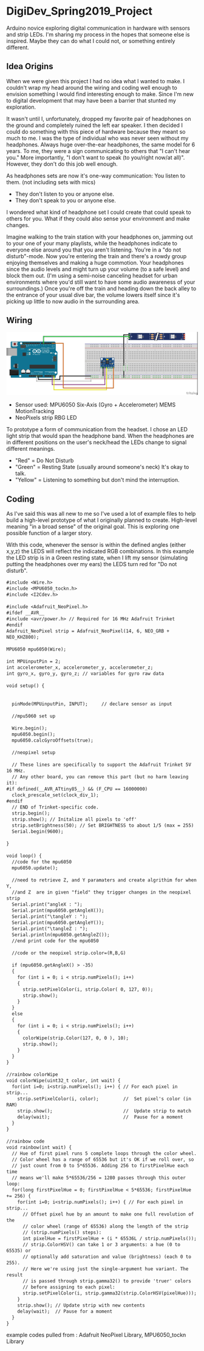# DigiDev_Spring2019_Project
Arduino novice exploring digital communication in hardware with sensors and strip LEDs.
I'm sharing my process in the hopes that someone else is inspired. Maybe they can do what I could not, or something entirely different.


## Idea Origins
When we were given this project I had no idea what I wanted to make. I couldn't wrap my head around the wiring and coding well enough to envision something I would find interesting enough to make. Since I'm new to digital development that may have been a barrier that stunted my exploration.

It wasn't until I, unfortunately, dropped my favorite pair of headphones on the ground and completely ruined the left ear speaker. I then decided I could do something with this piece of hardware because they meant so much to me. I was the type of individual who was never seen without my headphones. Always huge over-the-ear headphones, the same model for 6 years.
To me, they were a sign communicating to others that "I can't hear you." More importantly, "I don't want to speak (to you/right now/at all)". However, they don't do this job well enough. 

As headphones sets are now it's one-way communication: You listen to them. (not including sets with mics)
- They don't listen to you or anyone else.
- They don't speak to you or anyone else.

I wondered what kind of headphone set I could create that could speak to others for you. What if they could also sense your environment and make changes.

Imagine walking to the train station with your headphones on, jamming out to your one of your many playlists, while the headphones indicate to everyone else around you that you aren't listening. You're in a "do not disturb"-mode. Now you're entering the train and there's a rowdy group enjoying themselves and making a huge commotion. Your headphones since the audio levels and might turn up your volume (to a safe level) and block them out. (I'm using a semi-noise canceling headset for urban environments where you'd still want to have some audio awareness of your surroundings.) Once you're off the train and heading down the back alley to the entrance of your usual dive bar, the volume lowers itself since it's picking up little to now audio in the surrounding area.


## Wiring
![fritzing setup](/AngleLED_Setup_bb.jpg "fritzing setup")

- Sensor used: MPU6050 Six-Axis (Gyro + Accelerometer) MEMS MotionTracking
- NeoPixels strip RBG LED

To prototype a form of communication from the headset. I chose an LED light strip that would span the headphone band. When the headphones are in different positions on the user's neck/head the LEDs change to signal different meanings. 
- "Red" = Do Not Disturb
- "Green" = Resting State (usually around someone's neck) It's okay to talk.
- "Yellow" = Listening to something but don't mind the interruption.


## Coding
As I've said this was all new to me so I've used a lot of example files to help build a high-level prototype of what I originally planned to create. High-level meaning "in a broad sense" of the original goal. This is exploring one possible function of a larger story.

With this code, whenever the sensor is within the defined angles (either x,y,z) the LEDS will reflect the indicated RGB combinations.
In this example the LED strip is in a Green resting state, when I lift my sensor (simulating putting the headphones over my ears) the LEDS turn red for "Do not disturb".

```
#include <Wire.h>
#include <MPU6050_tockn.h>
#include <I2Cdev.h>

#include <Adafruit_NeoPixel.h>
#ifdef __AVR__
#include <avr/power.h> // Required for 16 MHz Adafruit Trinket
#endif
Adafruit_NeoPixel strip = Adafruit_NeoPixel(14, 6, NEO_GRB + NEO_KHZ800);

MPU6050 mpu6050(Wire);

int MPUinputPin = 2;
int accelerometer_x, accelerometer_y, accelerometer_z;
int gyro_x, gyro_y, gyro_z; // variables for gyro raw data

void setup() {


  pinMode(MPUinputPin, INPUT);     // declare sensor as input

  //mpu5060 set up

  Wire.begin();
  mpu6050.begin();
  mpu6050.calcGyroOffsets(true);

  //neopixel setup

  // These lines are specifically to support the Adafruit Trinket 5V 16 MHz.
  // Any other board, you can remove this part (but no harm leaving it):
#if defined(__AVR_ATtiny85__) && (F_CPU == 16000000)
  clock_prescale_set(clock_div_1);
#endif
  // END of Trinket-specific code.
  strip.begin();
  strip.show(); // Initalize all pixels to 'off'
  strip.setBrightness(50); // Set BRIGHTNESS to about 1/5 (max = 255)
  Serial.begin(9600);

}

void loop() {
  //code for the mpu6050
  mpu6050.update();

  //need to retrieve Z, and Y paramaters and create algrithim for when Y,
  //and Z  are in given "field" they trigger changes in the neopixel strip
  Serial.print("angleX : ");
  Serial.print(mpu6050.getAngleX());
  Serial.print("\tangleY : ");
  Serial.print(mpu6050.getAngleY());
  Serial.print("\tangleZ : ");
  Serial.println(mpu6050.getAngleZ());
  //end print code for the mpu6050

  //code or the neopixel strip.color=(R,B,G)

  if (mpu6050.getAngleX() > -35)
  {
    for (int i = 0; i < strip.numPixels(); i++)
    {
      strip.setPixelColor(i, strip.Color( 0, 127, 0));
      strip.show();
    }
  }
  else
  {
    for (int i = 0; i < strip.numPixels(); i++)
    {
      colorWipe(strip.Color(127, 0, 0 ), 10);
      strip.show();
    }
  }
}

//rainbow colorWipe
void colorWipe(uint32_t color, int wait) {
  for(int i=0; i<strip.numPixels(); i++) { // For each pixel in strip...
    strip.setPixelColor(i, color);         //  Set pixel's color (in RAM)
    strip.show();                          //  Update strip to match
    delay(wait);                           //  Pause for a moment
  }
}

//rainbow code
void rainbow(int wait) {
  // Hue of first pixel runs 5 complete loops through the color wheel.
  // Color wheel has a range of 65536 but it's OK if we roll over, so
  // just count from 0 to 5*65536. Adding 256 to firstPixelHue each time
  // means we'll make 5*65536/256 = 1280 passes through this outer loop:
  for(long firstPixelHue = 0; firstPixelHue < 5*65536; firstPixelHue += 256) {
    for(int i=0; i<strip.numPixels(); i++) { // For each pixel in strip...
      // Offset pixel hue by an amount to make one full revolution of the
      // color wheel (range of 65536) along the length of the strip
      // (strip.numPixels() steps):
      int pixelHue = firstPixelHue + (i * 65536L / strip.numPixels());
      // strip.ColorHSV() can take 1 or 3 arguments: a hue (0 to 65535) or
      // optionally add saturation and value (brightness) (each 0 to 255).
      // Here we're using just the single-argument hue variant. The result
      // is passed through strip.gamma32() to provide 'truer' colors
      // before assigning to each pixel:
      strip.setPixelColor(i, strip.gamma32(strip.ColorHSV(pixelHue)));
    }
    strip.show(); // Update strip with new contents
    delay(wait);  // Pause for a moment
  }
}
```
example codes pulled from : Adafruit NeoPixel Library, MPU6050_tockn Library
